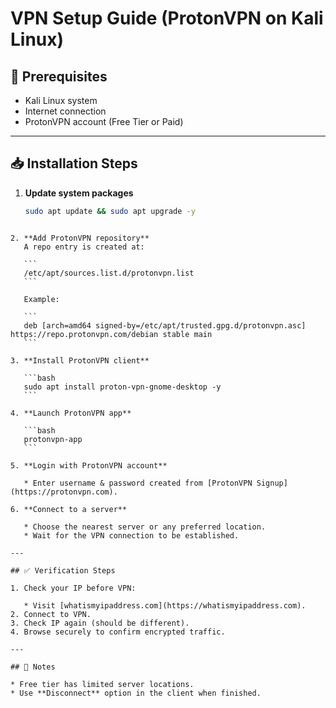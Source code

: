 # VPN Setup Guide (ProtonVPN on Kali Linux)

## 🔧 Prerequisites
- Kali Linux system
- Internet connection
- ProtonVPN account (Free Tier or Paid)

---

## 📥 Installation Steps

1. **Update system packages**
   ```bash
   sudo apt update && sudo apt upgrade -y
````

2. **Add ProtonVPN repository**
   A repo entry is created at:

   ```
   /etc/apt/sources.list.d/protonvpn.list
   ```

   Example:

   ```
   deb [arch=amd64 signed-by=/etc/apt/trusted.gpg.d/protonvpn.asc] https://repo.protonvpn.com/debian stable main
   ```

3. **Install ProtonVPN client**

   ```bash
   sudo apt install proton-vpn-gnome-desktop -y
   ```

4. **Launch ProtonVPN app**

   ```bash
   protonvpn-app
   ```

5. **Login with ProtonVPN account**

   * Enter username & password created from [ProtonVPN Signup](https://protonvpn.com).

6. **Connect to a server**

   * Choose the nearest server or any preferred location.
   * Wait for the VPN connection to be established.

---

## ✅ Verification Steps

1. Check your IP before VPN:

   * Visit [whatismyipaddress.com](https://whatismyipaddress.com).
2. Connect to VPN.
3. Check IP again (should be different).
4. Browse securely to confirm encrypted traffic.

---

## 📌 Notes

* Free tier has limited server locations.
* Use **Disconnect** option in the client when finished.